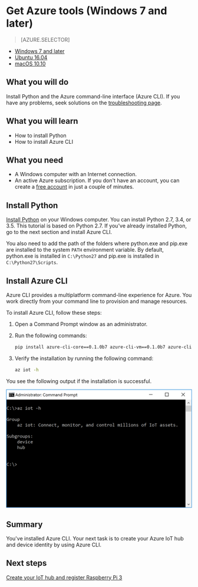 <properties
 pageTitle="Get Azure tools (Windows 7 and later) | Microsoft Azure"
 description="Install Python and the Azure command-line interface (Azure CLI) on Windows 7 and later versions."
 services="iot-hub"
 documentationCenter=""
 authors="shizn"
 manager="timlt"
 tags=""
 keywords=""/>

<tags
 ms.service="iot-hub"
 ms.devlang="multiple"
 ms.topic="article"
 ms.tgt_pltfrm="na"
 ms.workload="na"
 ms.date="10/21/2016"
 ms.author="xshi"/>

# Get Azure tools (Windows 7 and later)

> [AZURE.SELECTOR]
- [Windows 7 and later](iot-hub-raspberry-pi-kit-node-lesson2-get-azure-tools-win32.md)
- [Ubuntu 16.04](iot-hub-raspberry-pi-kit-node-lesson2-get-azure-tools-ubuntu.md)
- [macOS 10.10](iot-hub-raspberry-pi-kit-node-lesson2-get-azure-tools-mac.md)

## What you will do

Install Python and the Azure command-line interface (Azure CLI). If you have any problems, seek solutions on the [troubleshooting page](iot-hub-raspberry-pi-kit-node-troubleshooting.md).

## What you will learn

- How to install Python
- How to install Azure CLI

## What you need

- A Windows computer with an Internet connection.
- An active Azure subscription. If you don't have an account, you can create a [free account](https://azure.microsoft.com/free/) in just a couple of minutes.

## Install Python

[Install Python](https://www.python.org/downloads/) on your Windows computer. You can install Python 2.7, 3.4, or 3.5. This tutorial is based on Python 2.7. If you've already installed Python, go to the next section and install Azure CLI.

You also need to add the path of the folders where python.exe and pip.exe are installed to the system `PATH` environment variable. By default, python.exe is installed in `C:\Python27` and pip.exe is installed in `C:\Python27\Scripts`.

## Install Azure CLI

Azure CLI provides a multiplatform command-line experience for Azure. You work directly from your command line to provision and manage resources.

To install Azure CLI, follow these steps:

1. Open a Command Prompt window as an administrator.
2. Run the following commands:

    ```bash
    pip install azure-cli-core==0.1.0b7 azure-cli-vm==0.1.0b7 azure-cli-storage==0.1.0b7 azure-cli-role==0.1.0b7 azure-cli-resource==0.1.0b7 azure-cli-profile==0.1.0b7 azure-cli-network==0.1.0b7 azure-cli-iot==0.1.0b7 azure-cli-feedback==0.1.0b7 azure-cli-configure==0.1.0b7 azure-cli-component==0.1.0b7 azure-cli==0.1.0b7
    ```
3. Verify the installation by running the following command:

    ```bash
    az iot -h
    ```

You see the following output if the installation is successful.

![Output that indicates success](media/iot-hub-raspberry-pi-lessons/lesson2/az_iot_help_win.png)

## Summary

You've installed Azure CLI. Your next task is to create your Azure IoT hub and device identity by using Azure CLI.

## Next steps

[Create your IoT hub and register Raspberry Pi 3](iot-hub-raspberry-pi-kit-node-lesson2-prepare-azure-iot-hub.md)
